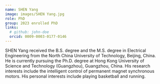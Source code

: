 ```yaml
---
name: SHEN Yang
image: images/SHEN Yang.jpg
role: PhD
group: 2023 enrolled PhD
links:
  # github: john-doe
  orcid: 0009-0003-0177-0146
---
```


SHEN Yang received the B.S. degree and the M.S. degree in Electrical Engineering from the North China University of Technology, Beijing, China. He is currently pursuing the Ph.D. degree at Hong Kong University of Science and Technology (Guangzhou), Guangzhou, China. His research interests include the intelligent control of permanent magnet synchronous motors. His personal interests include playing basketball and running.

